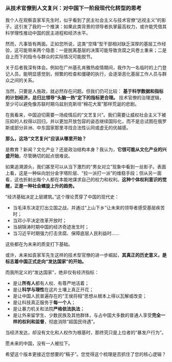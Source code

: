 
### 从技术官僚到人文复兴：对中国下一阶段现代化转型的思考

我个人在观察袁家军先生时，似乎看到了民主社会主义与技术官僚“远视主义”的影子。这引发了我的一个推演：如果此类背景的领导者执掌最高权力，或许能凭借其科学理性推动中国的民主进程和经济水平。

然而，凡事皆有两面。正如您所说，这类“空降”型干部相对缺乏深厚的基层工作经验，这可能带来两个隐患：一是脱离基层的决策可能导致贪腐之风卷土重来；二是自上而下的指令与群众的实际情况可能脱节。

关于后者我深有体会。例如在广州基孔肯雅热疫情期间，我作为一名临时的上门登记人员，能明显感觉到，频繁的检查和僵硬的执行，会逐渐恶化基层工作人员与群众之间的关系。

当然，只要是人施政，就必然存在问题。但我们仍可比较： **基于科学数据和指标的计划经济，总归比领导“头脑一热”定下的指标更合理。** 技术官僚的治理逻辑，至少可以避免像苏联时期乌兹别克斯坦“棉花大案”那样荒诞的悲剧。

在我看来，中国迫切需要一场疫情后的“文艺复兴”。我们需要让威权社会主义下被压抑的人权得以回归，并以更加开放包容的姿态继续国际化，而不是总试图在俄罗斯或部分非洲、中东国家那里寻找合法性认同或虚无的优越感。

**那么，这场“文艺复兴”应该从哪里开始？**

是教育？新闻？文化产业？还是政治结构本身？我认为，**它很可能从文化产业的兴盛开始**，尽管确切的起点很难说。

如果追溯源头，我们甚至可以从当下激烈的“男女对立”现象中看到一丝影子。表面上看，这是一种纵向划分金字塔阶层、“拉一派打一派”的维稳手段；但从另一面看，这也折射出每个人都在本能地谋求自己的权力和权利。**这种个体权利意识的觉醒，正是一种社会螺旋上升的趋势。**

“经济基础决定上层建筑。”这个理论贯穿了中国的现代史：
* 当毛泽东决定打出立国之战，并通过“上山下乡”让未来的领导者感受基层疾苦时；
* 当邓小平决定改革开放时；
* 当胡锦涛时期中国的经济奇迹发生时；
* 当习近平时期强力打击贪腐、保障底层人民利益时……

这些都在为未来的质变打下基础。

或许，未来如袁家军先生这样的技术型官僚的进一步崛起，**其真正的历史意义，是标志着中国正式走向“发达国家”的开始。**

而我所定义的“发达国家”，绝非仅有经济指标：
* 是让**所有人**都有人权、有尊严地活着；
* 是让**科学与理性**在这片土壤上真正开花；
* 是让中国人民普遍存在的“王侯将相”思想从根本上得以瓦解或改变；
* 是让科技真正服务于**每一个人**；
* 是让暴力机关和法院**严格依法执法**；
* 是让外来留学生、少数民族及其他群体，与占中国大多数的普通人享受**完全一样的权利和监督**，彻底消除“超国民待遇”。

当经济发达，却没有文化和人权作为根基时，那终究只是上位者的“暴发户行为”。

愿未来的中国，没有一人被拉下。


希望这个版本更接近您想要的“稿子”。您觉得这个梳理是否抓住了您的核心逻辑？
